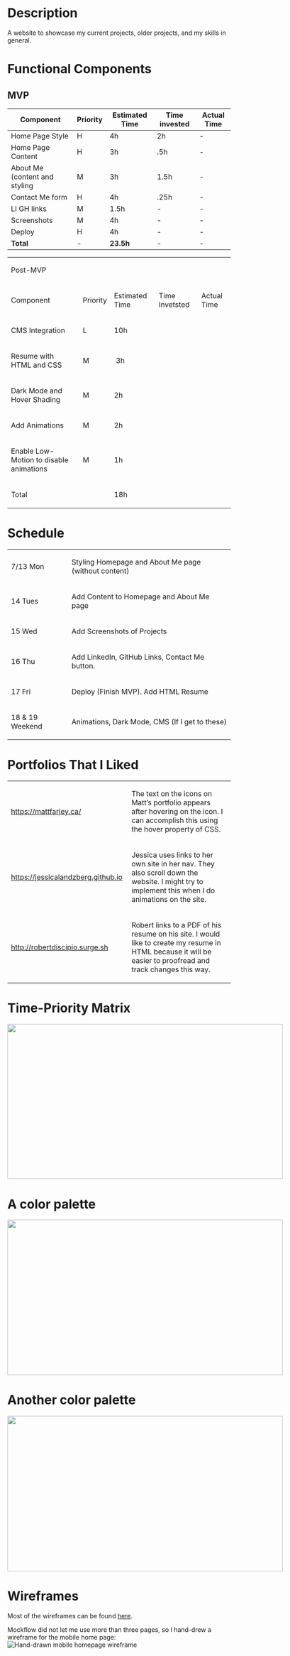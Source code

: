 <body class="c28"><h1 class="c21" id="h.nf0mnduecfw"><span class="c19">Description</span></h1><p class="c6"><span class="c3">A website to showcase my current projects, older projects, and my skills in general.</span></p><h1 class="c21" id="h.nf0mnduecfw-1"><span class="c19">Functional Components</span></h1><p class="c6 c18"><span class="c5"></span></p><a id="t.835274ad6de3572d2ef2859c7d2a60a9fd069a6a"></a><a id="t.0"></a>

## MVP

|Component|Priority|Estimated Time|Time invested|Actual Time|
|-|-|-|-|-|
|Home Page Style|H|4h|2h|-|
|Home Page Content|H|3h|.5h|-|
|About Me (content and styling|M|3h|1.5h|-|
|Contact Me form|H|4h|.25h|-|
|LI GH links|M|1.5h|-|-|
|Screenshots|M|4h|-|-|
|Deploy|H|4h|-|-|
|**Total**|-|**23.5h**|-|-|


<table class="c26"><tbody><tr class="c14"><td class="c16" colspan="5" rowspan="1"><p class="c6"><span class="c29">Post-MVP</span></p></td></tr><tr class="c7"><td class="c2" colspan="1" rowspan="1"><p class="c0"><span class="c22 c15">Component</span></p></td><td class="c9" colspan="1" rowspan="1"><p class="c6"><span class="c15">Priority</span></p></td><td class="c10" colspan="1" rowspan="1"><p class="c6"><span class="c15">Estimated Time</span></p></td><td class="c13" colspan="1" rowspan="1"><p class="c6"><span class="c15">Time Invetsted</span></p></td><td class="c11" colspan="1" rowspan="1"><p class="c6"><span class="c22 c15">Actual Time</span></p></td></tr><tr class="c7"><td class="c2" colspan="1" rowspan="1"><p class="c4"><span class="c3">CMS Integration</span></p></td><td class="c9" colspan="1" rowspan="1"><p class="c4"><span class="c3">L</span></p></td><td class="c10" colspan="1" rowspan="1"><p class="c4"><span class="c3">10h</span></p></td><td class="c13" colspan="1" rowspan="1"><p class="c1"><span class="c3"></span></p></td><td class="c11" colspan="1" rowspan="1"><p class="c1"><span class="c3"></span></p></td></tr><tr class="c7"><td class="c2" colspan="1" rowspan="1"><p class="c4"><span class="c3">Resume with HTML and CSS</span></p><p class="c1"><span class="c3"></span></p></td><td class="c9" colspan="1" rowspan="1"><p class="c4"><span class="c3">M</span></p></td><td class="c10" colspan="1" rowspan="1"><p class="c4"><span class="c3">&nbsp;3h</span></p></td><td class="c13" colspan="1" rowspan="1"><p class="c1"><span class="c3"></span></p></td><td class="c11" colspan="1" rowspan="1"><p class="c1"><span class="c3"></span></p></td></tr><tr class="c7"><td class="c2" colspan="1" rowspan="1"><p class="c4"><span class="c3">Dark Mode and Hover Shading</span></p><p class="c1"><span class="c3"></span></p></td><td class="c9" colspan="1" rowspan="1"><p class="c4"><span class="c3">M</span></p></td><td class="c10" colspan="1" rowspan="1"><p class="c4"><span class="c3">2h</span></p></td><td class="c13" colspan="1" rowspan="1"><p class="c1"><span class="c3"></span></p></td><td class="c11" colspan="1" rowspan="1"><p class="c1"><span class="c3"></span></p></td></tr><tr class="c7"><td class="c2" colspan="1" rowspan="1"><p class="c4"><span class="c3">Add Animations</span></p><p class="c1"><span class="c3"></span></p></td><td class="c9" colspan="1" rowspan="1"><p class="c4"><span class="c3">M</span></p></td><td class="c10" colspan="1" rowspan="1"><p class="c4"><span class="c3">2h</span></p></td><td class="c13" colspan="1" rowspan="1"><p class="c1"><span class="c3"></span></p></td><td class="c11" colspan="1" rowspan="1"><p class="c1"><span class="c3"></span></p></td></tr><tr class="c7"><td class="c2" colspan="1" rowspan="1"><p class="c4"><span class="c3">Enable Low-Motion to disable animations</span></p><p class="c1"><span class="c3"></span></p></td><td class="c9" colspan="1" rowspan="1"><p class="c4"><span class="c3">M</span></p></td><td class="c10" colspan="1" rowspan="1"><p class="c4"><span class="c3">1h</span></p></td><td class="c13" colspan="1" rowspan="1"><p class="c1"><span class="c3"></span></p></td><td class="c11" colspan="1" rowspan="1"><p class="c1"><span class="c3"></span></p></td></tr><tr class="c7"><td class="c2" colspan="1" rowspan="1"><p class="c4"><span class="c22 c15">Total</span></p></td><td class="c9" colspan="1" rowspan="1"><p class="c1"><span class="c3"></span></p></td><td class="c10" colspan="1" rowspan="1"><p class="c4"><span class="c3">18h</span></p></td><td class="c13" colspan="1" rowspan="1"><p class="c1"><span class="c3"></span></p></td><td class="c11" colspan="1" rowspan="1"><p class="c1"><span class="c3"></span></p></td></tr></tbody></table><p class="c12"><span class="c3"></span></p><p class="c6 c18"><span class="c5"></span></p><h1 class="c21" id="h.8o1k63k3r67u"><span class="c19">Schedule</span></h1><p class="c1"><span class="c5"></span></p><a id="t.93c1c0164828d451df237b07a1e1efcf14186358"></a><a id="t.2"></a><table class="c24"><tbody><tr class="c7"><td class="c8" colspan="1" rowspan="1"><p class="c4"><span class="c5">7/13 Mon</span></p></td><td class="c8" colspan="1" rowspan="1"><p class="c4"><span class="c5">Styling Homepage and About Me page (without content)</span></p></td></tr><tr class="c7"><td class="c8" colspan="1" rowspan="1"><p class="c4"><span class="c5">14 Tues</span></p></td><td class="c8" colspan="1" rowspan="1"><p class="c4"><span class="c5">Add Content to Homepage and About Me page</span></p></td></tr><tr class="c7"><td class="c8" colspan="1" rowspan="1"><p class="c4"><span class="c5">15 Wed</span></p></td><td class="c8" colspan="1" rowspan="1"><p class="c4"><span class="c5">Add Screenshots of Projects</span></p></td></tr><tr class="c7"><td class="c8" colspan="1" rowspan="1"><p class="c4"><span class="c5">16 Thu</span></p></td><td class="c8" colspan="1" rowspan="1"><p class="c4"><span class="c5">Add LinkedIn, GitHub Links, Contact Me button.</span></p></td></tr><tr class="c7"><td class="c8" colspan="1" rowspan="1"><p class="c4"><span class="c5">17 Fri</span></p></td><td class="c8" colspan="1" rowspan="1"><p class="c4"><span class="c5">Deploy (Finish MVP). Add HTML Resume</span></p></td></tr><tr class="c7"><td class="c8" colspan="1" rowspan="1"><p class="c4"><span class="c5">18 &amp; 19 Weekend</span></p></td><td class="c8" colspan="1" rowspan="1"><p class="c4"><span class="c5">Animations, Dark Mode, CMS (If I get to these)</span></p></td></tr></tbody></table><p class="c6 c18"><span class="c5"></span></p><h1 class="c21" id="h.5g0kzzxvw3be"><span class="c19">Portfolios That I Liked</span></h1><p class="c12"><span class="c3"></span></p><p class="c1"><span class="c5"></span></p><a id="t.c6a6bfaaeee68149bf187861f260d2edf927e70e"></a><a id="t.3"></a><table class="c24"><tbody><tr class="c7"><td class="c8" colspan="1" rowspan="1"><p class="c4"><span class="c25"><a class="c17" href="https://www.google.com/url?q=https://mattfarley.ca/&amp;sa=D&amp;ust=1594611112752000&amp;usg=AOvVaw2VSQoqvo9fJASw1v_y3t4S">https://mattfarley.ca/</a></span></p><p class="c1"><span class="c5"></span></p></td><td class="c8" colspan="1" rowspan="1"><p class="c4"><span class="c5">The text on the icons on Matt&rsquo;s portfolio appears after hovering on the icon. I can accomplish this using the hover property of CSS.</span></p></td></tr><tr class="c7"><td class="c8" colspan="1" rowspan="1"><p class="c4"><span class="c25"><a class="c17" href="https://www.google.com/url?q=https://jessicalandzberg.github.io&amp;sa=D&amp;ust=1594611112753000&amp;usg=AOvVaw18KPFEKaNF2Ct8Qzu7SfWL">https://jessicalandzberg.github.io</a></span><span class="c5">&nbsp;</span></p></td><td class="c8" colspan="1" rowspan="1"><p class="c4"><span class="c5">Jessica uses links to her own site in her nav. They also scroll down the website. I might try to implement this when I do animations on the site.</span></p></td></tr><tr class="c7"><td class="c8" colspan="1" rowspan="1"><p class="c4"><span class="c25"><a class="c17" href="https://www.google.com/url?q=http://robertdiscipio.surge.sh&amp;sa=D&amp;ust=1594611112753000&amp;usg=AOvVaw1tksAXKoSyzBI5WUopV3-U">http://robertdiscipio.surge.sh</a></span><span class="c5">&nbsp;</span></p></td><td class="c8" colspan="1" rowspan="1"><p class="c4"><span class="c5">Robert links to a PDF of his resume on his site. I would like to create my resume in HTML because it will be easier to proofread and track changes this way.</span></p></td></tr></tbody></table><p class="c6 c18"><span class="c3"></span></p>
    <h1 class="c21" id="h.l8eqkc2nglgh">
        <span class="c19">Time-Priority Matrix</span>
    </h1>
    <p class="c6">
        <span style="overflow: hidden; display: inline-block; margin: 0.00px 0.00px; border: 0.00px solid #000000; transform: rotate(0.00rad) translateZ(0px); -webkit-transform: rotate(0.00rad) translateZ(0px); width: 621.00px; height: 349.71px;"><img alt="" src="https://live.staticflickr.com/65535/50106852062_fb9e19414a_b.jpg" style="width: 621.00px; height: 349.71px; margin-left: 0.00px; margin-top: 0.00px; transform: rotate(0.00rad) translateZ(0px); -webkit-transform: rotate(0.00rad) translateZ(0px);" title=""></span>
    </p>
    <h1 class="c21">
        <span class="c19">A color palette</span>
    </h1>
    <p class="c6">
        <span style="overflow: hidden; display: inline-block; margin: 0.00px 0.00px; border: 0.00px solid #000000; transform: rotate(0.00rad) translateZ(0px); -webkit-transform: rotate(0.00rad) translateZ(0px); width: 621.00px; height: 349.71px;"><img alt="" src="https://live.staticflickr.com/65535/50106614656_1acd83a90b_b.jpg" style="width: 621.00px; height: 349.71px; margin-left: 0.00px; margin-top: 0.00px; transform: rotate(0.00rad) translateZ(0px); -webkit-transform: rotate(0.00rad) translateZ(0px);" title=""></span>
    </p>
    <h1 class="c21">
        <span class="c19">Another color palette</span>
    </h1>
    <p class="c6">
        <span style="overflow: hidden; display: inline-block; margin: 0.00px 0.00px; border: 0.00px solid #000000; transform: rotate(0.00rad) translateZ(0px); -webkit-transform: rotate(0.00rad) translateZ(0px); width: 621.00px; height: 349.71px;"><img alt="" src="https://live.staticflickr.com/65535/50106851832_6b906d5076_b.jpg" style="width: 621.00px; height: 349.71px; margin-left: 0.00px; margin-top: 0.00px; transform: rotate(0.00rad) translateZ(0px); -webkit-transform: rotate(0.00rad) translateZ(0px);" title=""></span>
    </p>
</body></html>

# Wireframes
Most of the wireframes can be found [here](https://wireframepro.mockflow.com/view/Ma189ce4fd4a2aff16320ec3a5320aec31594603996392).

Mockflow did not let me use more than three pages, so I hand-drew a wireframe for the mobile home page:
![Hand-drawn mobile homepage wireframe](https://live.staticflickr.com/65535/50106739446_2c791aca9b_b.jpg)